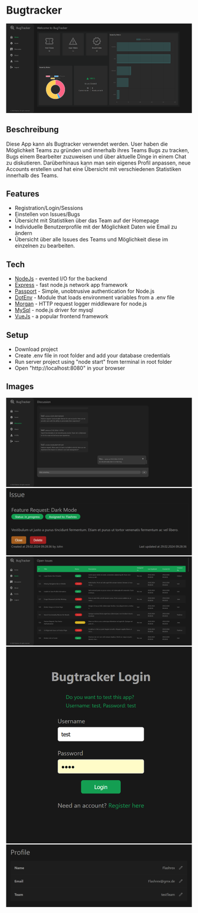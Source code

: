 # Bugtracker
![mainpage](https://github.com/Flashrex/bugtracker/blob/master/images/bugtracker.png?raw=true)

## Beschreibung
Diese App kann als Bugtracker verwendet werden.
User haben die Möglichkeit Teams zu gründen und innerhalb ihres Teams Bugs zu tracken, Bugs einem Bearbeiter zuzuweisen und 
über aktuelle Dinge in einem Chat zu diskutieren.
Darüberhinaus kann man sein eigenes Profil anpassen, neue Accounts erstellen und hat eine Übersicht mit verschiedenen
Statistiken innerhalb des Teams.

## Features
- Registration/Login/Sessions
- Einstellen von Issues/Bugs
- Übersicht mit Statistiken über das Team auf der Homepage
- Individuelle Benutzerprofile mit der Möglichkeit Daten wie Email zu ändern
- Übersicht über alle Issues des Teams und Möglichkeit diese im einzelnen zu bearbeiten.

## Tech

- [NodeJs](https://nodejs.org/en/) - evented I/O for the backend
- [Express](https://expressjs.com/) - fast node.js network app framework
- [Passport](https://www.passportjs.org/) - Simple, unobtrusive authentication for Node.js
- [DotEnv](https://www.npmjs.com/package/dotenv) - Module that loads environment variables from a .env file
- [Morgan](https://www.npmjs.com/package/morgan) - HTTP request logger middleware for node.js
- [MySql](https://www.npmjs.com/package/mysql) - node.js driver for mysql
- [VueJs](https://vuejs.org/) - a popular frontend framework

## Setup

- Download project
- Create .env file in root folder and add your database credentials
- Run server project using "node start" from terminal in root folder
- Open "http://localhost:8080" in your browser

## Images
![discussion](https://github.com/Flashrex/bugtracker/blob/master/images/discussion.png?raw=true)
![issue](https://github.com/Flashrex/bugtracker/blob/master/images/issue.png)
![issues](https://github.com/Flashrex/bugtracker/blob/master/images/issues.png)
![login](https://github.com/Flashrex/bugtracker/blob/master/images/login.png)
![profile](https://github.com/Flashrex/bugtracker/blob/master/images/profile.png)